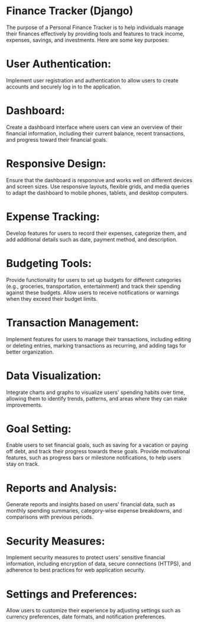 # Finance Tracker (Django)

The purpose of a Personal Finance Tracker is to help individuals manage their finances effectively by providing tools and features to track income, expenses, savings, and investments. Here are some key purposes:

# User Authentication:

Implement user registration and authentication to allow users to create accounts and securely log in to the application.

# Dashboard:

Create a dashboard interface where users can view an overview of their financial information, including their current balance, recent transactions, and progress toward their financial goals.

# Responsive Design:

Ensure that the dashboard is responsive and works well on different devices and screen sizes.
Use responsive layouts, flexible grids, and media queries to adapt the dashboard to mobile phones, tablets, and desktop computers.

# Expense Tracking:

Develop features for users to record their expenses, categorize them, and add additional details such as date, payment method, and description.

# Budgeting Tools:

Provide functionality for users to set up budgets for different categories (e.g., groceries, transportation, entertainment) and track their spending against these budgets. Allow users to receive notifications or warnings when they exceed their budget limits.

# Transaction Management:

Implement features for users to manage their transactions, including editing or deleting entries, marking transactions as recurring, and adding tags for better organization.

# Data Visualization:

Integrate charts and graphs to visualize users' spending habits over time, allowing them to identify trends, patterns, and areas where they can make improvements.

# Goal Setting:

Enable users to set financial goals, such as saving for a vacation or paying off debt, and track their progress towards these goals. Provide motivational features, such as progress bars or milestone notifications, to help users stay on track.

# Reports and Analysis:

Generate reports and insights based on users' financial data, such as monthly spending summaries, category-wise expense breakdowns, and comparisons with previous periods.

# Security Measures:

Implement security measures to protect users' sensitive financial information, including encryption of data, secure connections (HTTPS), and adherence to best practices for web application security.

# Settings and Preferences:

Allow users to customize their experience by adjusting settings such as currency preferences, date formats, and notification preferences.
